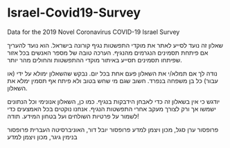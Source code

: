 # Israel-Covid19-Survey
Data for the 2019 Novel Coronavirus COVID-19 Israel Survey 


שאלון זה נועד לסייע לאתר את מוקדי התפשטות נגיף קורונה בישראל. הוא נועד להעריך אם פיתחת תסמינים הנגרמים מהנגיף. הערכה טובה של מספר האנשים בכל אזור שפיתחו תסמינים תסייע באיתור מוקדי ההתפשטות והחולים מהר יותר.

נודה לך אם תמלא/י את השאלון פעם אחת בכל יום. נבקש שהשאלון ימולא על ידי (או עבור) כל בן משפחה בנפרד. חשוב שגם מי שחש בטוב ולא פיתח אף תסמין ימלא את השאלון.

יודגש כי אין בשאלון זה כדי לאבחן הידבקות בנגיף. כמו כן, השאלון אנונימי וכל הנתונים ישמשו אך ורק לצורך מעקב אחרי התפשטות הנגיף. אנחנו נוקטים בכל האמצעים כדי לשמור על פרטיות השולחים ועל בטחון המידע. תודה!

פרופסור ערן סגל, מכון ויצמן למדע
פרופסור יובל דור, האוניברסיטה העברית
פרופסור בנימין גיגר, מכון ויצמן למדע
